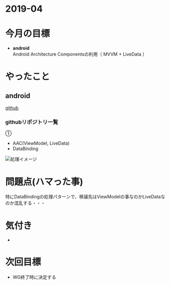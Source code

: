 # 2019-04

# 今月の目標
* **android**  
  Android Architecture Componentsの利用（ MVVM + LiveData ）

# やったこと
## android
[github](https://github.com/phai051277/)  

### githubリポジトリ一覧
①
 - AAC(ViewModel, LiveData)
 - DataBinding

 
 ![処理イメージ](https://camo.qiitausercontent.com/cd817652df687f3610e2d1cabaeb532798f1511b/68747470733a2f2f71696974612d696d6167652d73746f72652e73332e616d617a6f6e6177732e636f6d2f302f3138373339322f62616134346462652d633962662d366637372d363663302d6335353031626337343131322e706e67)

# 問題点(ハマった事)
特にDataBindingの処理パターンで、移譲先はViewModelの事なのかLiveDataなのか混乱する・・・

# 気付き
* 

# 次回目標
* WG終了時に決定する
